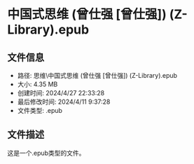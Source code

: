 ﻿# 中国式思维 (曾仕强 [曾仕强]) (Z-Library).epub

## 文件信息
- 路径: 思维\中国式思维 (曾仕强 [曾仕强]) (Z-Library).epub
- 大小: 4.35 MB
- 创建时间: 2024/4/27 22:33:28
- 最后修改时间: 2024/4/11 9:37:28
- 文件类型: .epub

## 文件描述
这是一个.epub类型的文件。

